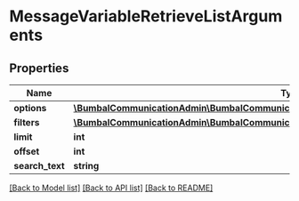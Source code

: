 # MessageVariableRetrieveListArguments

## Properties
Name | Type | Description | Notes
------------ | ------------- | ------------- | -------------
**options** | [**\BumbalCommunicationAdmin\BumbalCommunicationAdmin\Model\MessageVariableOptionsModel**](MessageVariableOptionsModel.md) |  | [optional] 
**filters** | [**\BumbalCommunicationAdmin\BumbalCommunicationAdmin\Model\MessageVariableFiltersModel**](MessageVariableFiltersModel.md) |  | [optional] 
**limit** | **int** |  | [optional] 
**offset** | **int** |  | [optional] 
**search_text** | **string** |  | [optional] 

[[Back to Model list]](../README.md#documentation-for-models) [[Back to API list]](../README.md#documentation-for-api-endpoints) [[Back to README]](../README.md)


